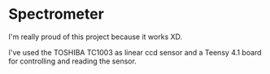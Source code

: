 # Spectrometer

I'm really proud of this project because it works XD.

I've used the TOSHIBA TC1003 as linear ccd sensor and a Teensy 4.1 board for controlling and reading the sensor.
